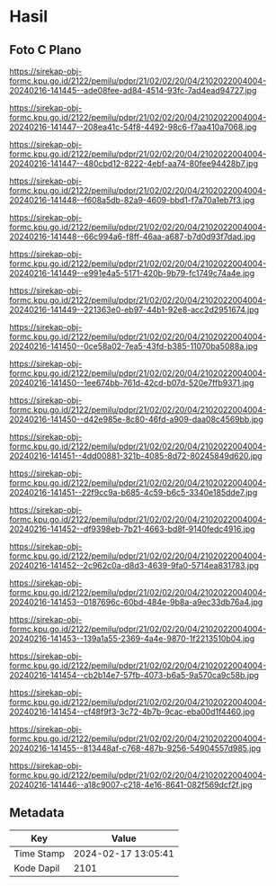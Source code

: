# Hasil

## Foto C Plano

https://sirekap-obj-formc.kpu.go.id/2122/pemilu/pdpr/21/02/02/20/04/2102022004004-20240216-141445--ade08fee-ad84-4514-93fc-7ad4ead94727.jpg

https://sirekap-obj-formc.kpu.go.id/2122/pemilu/pdpr/21/02/02/20/04/2102022004004-20240216-141447--208ea41c-54f8-4492-98c6-f7aa410a7068.jpg

https://sirekap-obj-formc.kpu.go.id/2122/pemilu/pdpr/21/02/02/20/04/2102022004004-20240216-141447--480cbd12-8222-4ebf-aa74-80fee94428b7.jpg

https://sirekap-obj-formc.kpu.go.id/2122/pemilu/pdpr/21/02/02/20/04/2102022004004-20240216-141448--f608a5db-82a9-4609-bbd1-f7a70a1eb7f3.jpg

https://sirekap-obj-formc.kpu.go.id/2122/pemilu/pdpr/21/02/02/20/04/2102022004004-20240216-141448--66c994a6-f8ff-46aa-a687-b7d0d93f7dad.jpg

https://sirekap-obj-formc.kpu.go.id/2122/pemilu/pdpr/21/02/02/20/04/2102022004004-20240216-141449--e991e4a5-5171-420b-9b79-fc1749c74a4e.jpg

https://sirekap-obj-formc.kpu.go.id/2122/pemilu/pdpr/21/02/02/20/04/2102022004004-20240216-141449--221363e0-eb97-44b1-92e8-acc2d2951674.jpg

https://sirekap-obj-formc.kpu.go.id/2122/pemilu/pdpr/21/02/02/20/04/2102022004004-20240216-141450--0ce58a02-7ea5-43fd-b385-11070ba5088a.jpg

https://sirekap-obj-formc.kpu.go.id/2122/pemilu/pdpr/21/02/02/20/04/2102022004004-20240216-141450--1ee674bb-761d-42cd-b07d-520e7ffb9371.jpg

https://sirekap-obj-formc.kpu.go.id/2122/pemilu/pdpr/21/02/02/20/04/2102022004004-20240216-141450--d42e985e-8c80-46fd-a909-daa08c4569bb.jpg

https://sirekap-obj-formc.kpu.go.id/2122/pemilu/pdpr/21/02/02/20/04/2102022004004-20240216-141451--4dd00881-321b-4085-8d72-80245849d620.jpg

https://sirekap-obj-formc.kpu.go.id/2122/pemilu/pdpr/21/02/02/20/04/2102022004004-20240216-141451--22f9cc9a-b685-4c59-b6c5-3340e185dde7.jpg

https://sirekap-obj-formc.kpu.go.id/2122/pemilu/pdpr/21/02/02/20/04/2102022004004-20240216-141452--df9398eb-7b21-4663-bd8f-9140fedc4916.jpg

https://sirekap-obj-formc.kpu.go.id/2122/pemilu/pdpr/21/02/02/20/04/2102022004004-20240216-141452--2c962c0a-d8d3-4639-9fa0-5714ea831783.jpg

https://sirekap-obj-formc.kpu.go.id/2122/pemilu/pdpr/21/02/02/20/04/2102022004004-20240216-141453--0187696c-60bd-484e-9b8a-a9ec33db76a4.jpg

https://sirekap-obj-formc.kpu.go.id/2122/pemilu/pdpr/21/02/02/20/04/2102022004004-20240216-141453--139a1a55-2369-4a4e-9870-1f2213510b04.jpg

https://sirekap-obj-formc.kpu.go.id/2122/pemilu/pdpr/21/02/02/20/04/2102022004004-20240216-141454--cb2b14e7-57fb-4073-b6a5-9a570ca9c58b.jpg

https://sirekap-obj-formc.kpu.go.id/2122/pemilu/pdpr/21/02/02/20/04/2102022004004-20240216-141454--cf48f9f3-3c72-4b7b-9cac-eba00d1f4460.jpg

https://sirekap-obj-formc.kpu.go.id/2122/pemilu/pdpr/21/02/02/20/04/2102022004004-20240216-141455--813448af-c768-487b-9256-54904557d985.jpg

https://sirekap-obj-formc.kpu.go.id/2122/pemilu/pdpr/21/02/02/20/04/2102022004004-20240216-141446--a18c9007-c218-4e16-8641-082f569dcf2f.jpg


## Metadata

| Key        | Value               |
| ---------- | ------------------- |
| Time Stamp | 2024-02-17 13:05:41 |
| Kode Dapil | 2101                |



